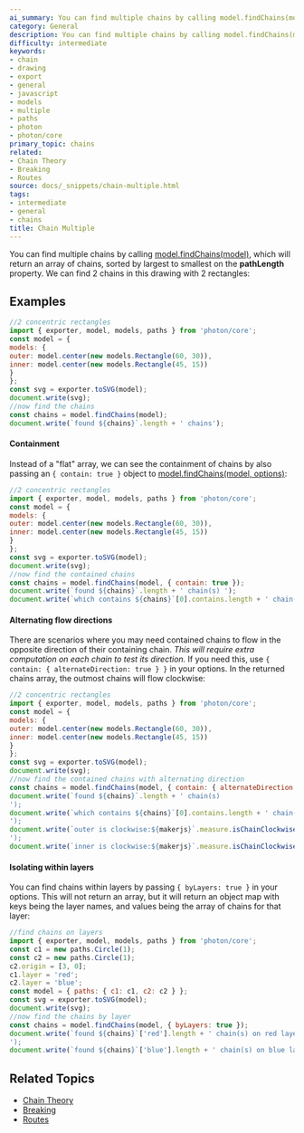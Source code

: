 ```yaml
---
ai_summary: You can find multiple chains by calling model.findChains(model),
category: General
description: You can find multiple chains by calling model.findChains(model),
difficulty: intermediate
keywords:
- chain
- drawing
- export
- general
- javascript
- models
- multiple
- paths
- photon
- photon/core
primary_topic: chains
related:
- Chain Theory
- Breaking
- Routes
source: docs/_snippets/chain-multiple.html
tags:
- intermediate
- general
- chains
title: Chain Multiple
---
```

You can find multiple chains by calling [model.findChains(model)](/docs/api/modules/model.md#findchains),
which will return an array of chains, sorted by largest to smallest on the **pathLength** property.
We can find 2 chains in this drawing with 2 rectangles:

## Examples

```javascript
//2 concentric rectangles
import { exporter, model, models, paths } from 'photon/core';
const model = {
models: {
outer: model.center(new models.Rectangle(60, 30)),
inner: model.center(new models.Rectangle(45, 15))
}
};
const svg = exporter.toSVG(model);
document.write(svg);
//now find the chains
const chains = model.findChains(model);
document.write(`found ${chains}`.length + ' chains');
```

#### Containment

Instead of a "flat" array, we can see the containment of chains by also passing an `{ contain: true }` object to
[model.findChains(model, options)](/docs/api/modules/model.md#findchains):
```javascript
//2 concentric rectangles
import { exporter, model, models, paths } from 'photon/core';
const model = {
models: {
outer: model.center(new models.Rectangle(60, 30)),
inner: model.center(new models.Rectangle(45, 15))
}
};
const svg = exporter.toSVG(model);
document.write(svg);
//now find the contained chains
const chains = model.findChains(model, { contain: true });
document.write(`found ${chains}`.length + ' chain(s) ');
document.write(`which contains ${chains}`[0].contains.length + ' chain(s)');
```

#### Alternating flow directions

There are scenarios where you may need contained chains to flow in the opposite direction of their containing chain.
*This will require extra computation on each chain to test its direction.*
If you need this, use `{ contain: { alternateDirection: true } }` in your options. In the returned chains array,
the outmost chains will flow clockwise:
```javascript
//2 concentric rectangles
import { exporter, model, models, paths } from 'photon/core';
const model = {
models: {
outer: model.center(new models.Rectangle(60, 30)),
inner: model.center(new models.Rectangle(45, 15))
}
};
const svg = exporter.toSVG(model);
document.write(svg);
//now find the contained chains with alternating direction
const chains = model.findChains(model, { contain: { alternateDirection: true } });
document.write(`found ${chains}`.length + ' chain(s)
');
document.write(`which contains ${chains}`[0].contains.length + ' chain(s)
');
document.write(`outer is clockwise:${makerjs}`.measure.isChainClockwise(chains[0]) + '
');
document.write(`inner is clockwise:${makerjs}`.measure.isChainClockwise(chains[0].contains[0]));
```

#### Isolating within layers

You can find chains within layers by passing `{ byLayers: true }` in your options.
This will not return an array, but it will return an object map with keys being the layer names, and values being the
array of chains for that layer:
```javascript
//find chains on layers
import { exporter, model, models, paths } from 'photon/core';
const c1 = new paths.Circle(1);
const c2 = new paths.Circle(1);
c2.origin = [3, 0];
c1.layer = 'red';
c2.layer = 'blue';
const model = { paths: { c1: c1, c2: c2 } };
const svg = exporter.toSVG(model);
document.write(svg);
//now find the chains by layer
const chains = model.findChains(model, { byLayers: true });
document.write(`found ${chains}`['red'].length + ' chain(s) on red layer
');
document.write(`found ${chains}`['blue'].length + ' chain(s) on blue layer');
```

## Related Topics

- [Chain Theory](../index.md)
- [Breaking](../index.md)
- [Routes](../index.md)
